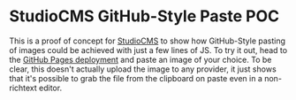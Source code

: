 # StudioCMS GitHub-Style Paste POC
This is a proof of concept for [StudioCMS](https://astro-studiocms.xyz/) to show how GitHub-Style pasting of images could be achieved with just a few lines of JS. To try it out, head to the [GitHub Pages deployment](https://louisescher.github.io/studiocms-gh-paste-poc/) and paste an image of your choice. To be clear, this doesn't actually upload the image to any provider, it just shows that it's possible to grab the file from the clipboard on paste even in a non-richtext editor.